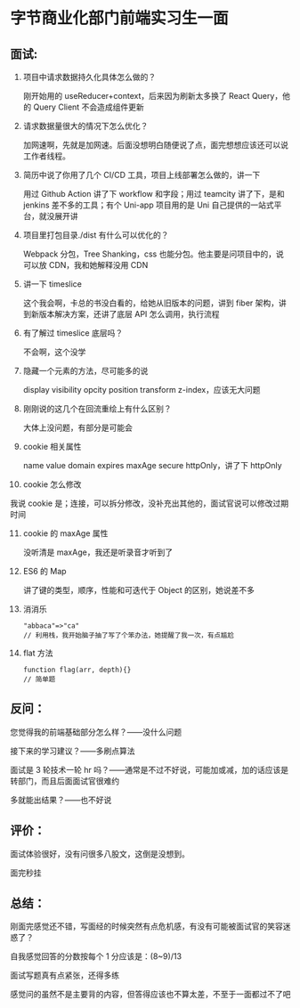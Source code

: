 # 字节商业化部门前端实习生一面

## 面试:

1. 项目中请求数据持久化具体怎么做的？

   刚开始用的 useReducer+context，后来因为刷新太多换了 React Query，他的 Query Client 不会造成组件更新

2. 请求数据量很大的情况下怎么优化？

   加网速啊，先就是加网速。后面没想明白随便说了点，面完想想应该还可以说工作者线程。

3. 简历中说了你用了几个 CI/CD 工具，项目上线部署怎么做的，讲一下

   用过 Github Action 讲了下 workflow 和字段；用过 teamcity 讲了下，是和 jenkins 差不多的工具；有个 Uni-app 项目用的是 Uni 自己提供的一站式平台，就没展开讲

4. 项目里打包目录./dist 有什么可以优化的？

   Webpack 分包，Tree Shanking，css 也能分包。他主要是问项目中的，说可以放 CDN，我和她解释没用 CDN

5. 讲一下 timeslice

   这个我会啊，卡总的书没白看的，给她从旧版本的问题，讲到 fiber 架构，讲到新版本解决方案，还讲了底层 API 怎么调用，执行流程

6. 有了解过 timeslice 底层吗？

   不会啊，这个没学

7. 隐藏一个元素的方法，尽可能多的说

   display visibility opcity position transform z-index，应该无大问题

8. 刚刚说的这几个在回流重绘上有什么区别？

   大体上没问题，有部分是可能会

9. cookie 相关属性

   name value domain expires maxAge secure httpOnly，讲了下 httpOnly

10. cookie 怎么修改

我说 cookie 是；连接，可以拆分修改，没补充出其他的，面试官说可以修改过期时间

11. cookie 的 maxAge 属性

    没听清是 maxAge，我还是听录音才听到了

12. ES6 的 Map

    讲了键的类型，顺序，性能和可迭代于 Object 的区别，她说差不多

13. 消消乐

    ```
    "abbaca"=>"ca"
    // 利用栈，我开始脑子抽了写了个笨办法，她提醒了我一次，有点尴尬
    ```

14. flat 方法

    ```
    function flag(arr, depth){}
    // 简单题
    ```

## 反问：

您觉得我的前端基础部分怎么样？——没什么问题

接下来的学习建议？——多刷点算法

面试是 3 轮技术一轮 hr 吗？——通常是不过不好说，可能加或减，加的话应该是转部门，而且后面面试官很难约

多就能出结果？——也不好说

## 评价：

面试体验很好，没有问很多八股文，这倒是没想到。

面完秒挂

## 总结：

刚面完感觉还不错，写面经的时候突然有点危机感，有没有可能被面试官的笑容迷惑了？

自我感觉回答的分数按每个 1 分应该是：(8~9)/13

面试写题真有点紧张，还得多练

感觉问的虽然不是主要背的内容，但答得应该也不算太差，不至于一面都过不了吧

